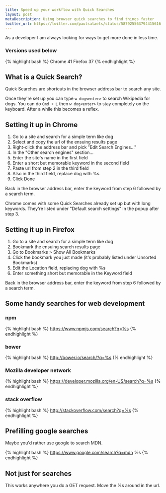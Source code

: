 ```yaml
---
title: Speed up your workflow with Quick Searches
layout: post
metaDescription: Using browser quick searches to find things faster
twitter_url: https://twitter.com/paulsalaets/status/587925563794415616
---
```


As a developer I am always looking for ways to get more done in less time.

### Versions used below

{% highlight bash %}
Chrome 41
Firefox 37
{% endhighlight %}

## What is a Quick Search?

Quick Searches are shortcuts in the browser address bar to search any site.

Once they're set up you can type `w dog<enter>` to search Wikipedia for dogs. You can do `Cmd + L` then `w dog<enter>` to stay completely on the keyboard. After a while this becomes a reflex.

## Setting it up in Chrome

1. Go to a site and search for a simple term like dog
2. Select and copy the url of the ensuing results page
3. Right-click the address bar and pick "Edit Search Engines..."
4. In the "Other search engines" section...
5. Enter the site's name in the first field
6. Enter a short but memorable keyword in the second field
7. Paste url from step 2 in the third field
8. Also in the third field, replace dog with %s
9. Click Done

Back in the browser address bar, enter the keyword from step 6 followed by a search term.

Chrome comes with some Quick Searches already set up but with long keywords. They're listed under "Default search settings" in the popup after step 3.

## Setting it up in Firefox

1. Go to a site and search for a simple term like dog
2. Bookmark the ensuing search results page
3. Go to Bookmarks > Show All Bookmarks
4. Click the bookmark you just made (it's probably listed under Unsorted Bookmarks)
5. Edit the Location field, replacing dog with %s
6. Enter something short but memorable in the Keyword field

Back in the browser address bar, enter the keyword from step 6 followed by a search term.

## Some handy searches for web development

### npm

{% highlight bash %}
https://www.npmjs.com/search?q=%s
{% endhighlight %}

### bower

{% highlight bash %}
http://bower.io/search/?q=%s
{% endhighlight %}

### Mozilla developer network

{% highlight bash %}
https://developer.mozilla.org/en-US/search?q=%s
{% endhighlight %}

### stack overflow

{% highlight bash %}
http://stackoverflow.com/search?q=%s
{% endhighlight %}

## Prefilling google searches

Maybe you'd rather use google to search MDN.

{% highlight bash %}
https://www.google.com/search?q=mdn %s
{% endhighlight %}

## Not just for searches

This works anywhere you do a GET request. Move the %s around in the url.